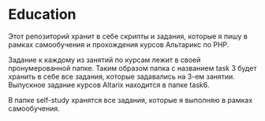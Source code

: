 # Education

Этот репозиторий хранит в себе скрипты и задания, которые я пишу в рамках самообучения и прохождения курсов Альтарикс по PHP.

Задание к каждому из занятий по курсам лежит в своей пронумерованной папке. Таким образом папка с названием task 3 будет хранить 
в себе все задания, которые задавались на 3-ем занятии. Выпускное задание курсов Altarix находится в папке task6.

В папке self-study хранятся все задания, которые я выполняю в рамках самообучения.
